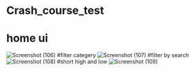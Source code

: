 # Crash_course_test
# home ui
![Screenshot (106)](https://github.com/sujit870/Crash_course_test/assets/141819969/e8fc6a76-0c68-4951-b7bf-06a7f2d9f0fb)
#filter categery
![Screenshot (107)](https://github.com/sujit870/Crash_course_test/assets/141819969/0f2bd928-8dea-4841-8a0f-127f96c56c10)
#filter by search
![Screenshot (108)](https://github.com/sujit870/Crash_course_test/assets/141819969/14828142-2171-4bb7-b099-16e2ea9ca39c)
#short high and low
![Screenshot (109)](https://github.com/sujit870/Crash_course_test/assets/141819969/625cb621-503a-4066-a58f-cdfb7aad93da)
